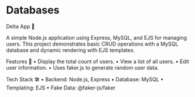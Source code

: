 # Databases

Delta App 🚀

A simple Node.js application using Express, MySQL, and EJS for managing users. This project demonstrates basic CRUD operations with a MySQL database and dynamic rendering with EJS templates.

Features 🌟
	•	Display the total count of users.
	•	View a list of all users.
	•	Edit user information.
	•	Uses faker.js to generate random user data.

 Tech Stack 🛠️
	•	Backend: Node.js, Express
	•	Database: MySQL
	•	Templating: EJS
	•	Fake Data: @faker-js/faker

